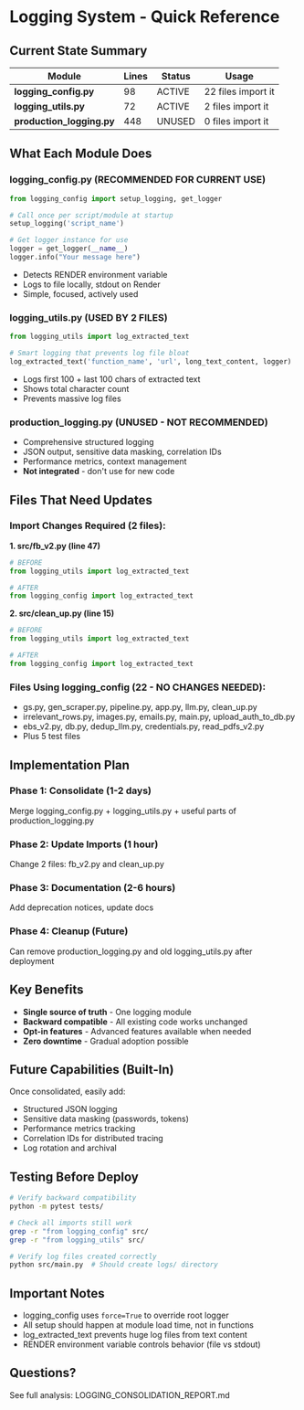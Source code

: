 # Logging System - Quick Reference

## Current State Summary

| Module | Lines | Status | Usage |
|--------|-------|--------|-------|
| **logging_config.py** | 98 | ACTIVE | 22 files import it |
| **logging_utils.py** | 72 | ACTIVE | 2 files import it |
| **production_logging.py** | 448 | UNUSED | 0 files import it |

## What Each Module Does

### logging_config.py (RECOMMENDED FOR CURRENT USE)
```python
from logging_config import setup_logging, get_logger

# Call once per script/module at startup
setup_logging('script_name')

# Get logger instance for use
logger = get_logger(__name__)
logger.info("Your message here")
```
- Detects RENDER environment variable
- Logs to file locally, stdout on Render
- Simple, focused, actively used

### logging_utils.py (USED BY 2 FILES)
```python
from logging_utils import log_extracted_text

# Smart logging that prevents log file bloat
log_extracted_text('function_name', 'url', long_text_content, logger)
```
- Logs first 100 + last 100 chars of extracted text
- Shows total character count
- Prevents massive log files

### production_logging.py (UNUSED - NOT RECOMMENDED)
- Comprehensive structured logging
- JSON output, sensitive data masking, correlation IDs
- Performance metrics, context management
- **Not integrated** - don't use for new code

## Files That Need Updates

### Import Changes Required (2 files):

**1. src/fb_v2.py (line 47)**
```python
# BEFORE
from logging_utils import log_extracted_text

# AFTER
from logging_config import log_extracted_text
```

**2. src/clean_up.py (line 15)**
```python
# BEFORE
from logging_utils import log_extracted_text

# AFTER
from logging_config import log_extracted_text
```

### Files Using logging_config (22 - NO CHANGES NEEDED):
- gs.py, gen_scraper.py, pipeline.py, app.py, llm.py, clean_up.py
- irrelevant_rows.py, images.py, emails.py, main.py, upload_auth_to_db.py
- ebs_v2.py, db.py, dedup_llm.py, credentials.py, read_pdfs_v2.py
- Plus 5 test files

## Implementation Plan

### Phase 1: Consolidate (1-2 days)
Merge logging_config.py + logging_utils.py + useful parts of production_logging.py

### Phase 2: Update Imports (1 hour)
Change 2 files: fb_v2.py and clean_up.py

### Phase 3: Documentation (2-6 hours)
Add deprecation notices, update docs

### Phase 4: Cleanup (Future)
Can remove production_logging.py and old logging_utils.py after deployment

## Key Benefits

- **Single source of truth** - One logging module
- **Backward compatible** - All existing code works unchanged
- **Opt-in features** - Advanced features available when needed
- **Zero downtime** - Gradual adoption possible

## Future Capabilities (Built-In)

Once consolidated, easily add:
- Structured JSON logging
- Sensitive data masking (passwords, tokens)
- Performance metrics tracking
- Correlation IDs for distributed tracing
- Log rotation and archival

## Testing Before Deploy

```bash
# Verify backward compatibility
python -m pytest tests/

# Check all imports still work
grep -r "from logging_config" src/
grep -r "from logging_utils" src/

# Verify log files created correctly
python src/main.py  # Should create logs/ directory
```

## Important Notes

- logging_config uses `force=True` to override root logger
- All setup should happen at module load time, not in functions
- log_extracted_text prevents huge log files from text content
- RENDER environment variable controls behavior (file vs stdout)

## Questions?

See full analysis: LOGGING_CONSOLIDATION_REPORT.md
